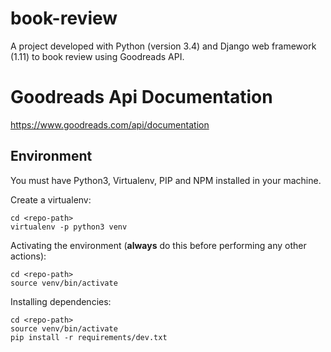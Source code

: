 # book-review
A project developed with Python (version 3.4) and Django web framework (1.11) to book review using Goodreads API.


# Goodreads Api Documentation
https://www.goodreads.com/api/documentation



## Environment

You must have Python3, Virtualenv, PIP and NPM installed in your machine.  

Create a virtualenv:
```
cd <repo-path>
virtualenv -p python3 venv
```

Activating the environment (**always** do this before performing any other actions):  
```
cd <repo-path>
source venv/bin/activate
```

Installing dependencies:  
```
cd <repo-path>
source venv/bin/activate
pip install -r requirements/dev.txt

